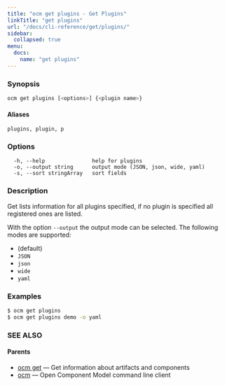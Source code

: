 ```yaml
---
title: "ocm get plugins - Get Plugins"
linkTitle: "get plugins"
url: "/docs/cli-reference/get/plugins/"
sidebar:
  collapsed: true
menu:
  docs:
    name: "get plugins"
---
```


### Synopsis

```bash
ocm get plugins [<options>] {<plugin name>}
```

#### Aliases

```text
plugins, plugin, p
```

### Options

```text
  -h, --help               help for plugins
  -o, --output string      output mode (JSON, json, wide, yaml)
  -s, --sort stringArray   sort fields
```

### Description

Get lists information for all plugins specified, if no plugin is specified
all registered ones are listed.


With the option <code>--output</code> the output mode can be selected.
The following modes are supported:
  - <code></code> (default)
  - <code>JSON</code>
  - <code>json</code>
  - <code>wide</code>
  - <code>yaml</code>

### Examples

```bash
$ ocm get plugins
$ ocm get plugins demo -o yaml
```

### SEE ALSO

#### Parents

* [ocm get](ocm_get.md)	 &mdash; Get information about artifacts and components
* [ocm](ocm.md)	 &mdash; Open Component Model command line client

